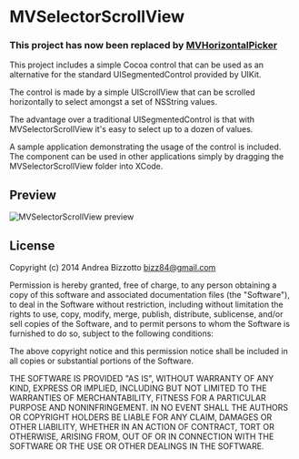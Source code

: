 MVSelectorScrollView
=======================================================

### This project has now been replaced by [MVHorizontalPicker](https://github.com/bizz84/MVHorizontalPicker)

This project includes a simple Cocoa control that can be used as an alternative for the standard UISegmentedControl provided by UIKit.

The control is made by a simple UIScrollView that can be scrolled horizontally to select amongst a set of NSString values.

The advantage over a traditional UISegmentedControl is that with MVSelectorScrollView it's easy to select up to a dozen of values.

A sample application demonstrating the usage of the control is included. The component can be used in other applications simply by dragging the MVSelectorScrollView folder into XCode.

Preview
-------------------------------------------------------

![MVSelectorScrollView preview](https://github.com/bizz84/MVSelectorScrollView/raw/master/preview.png "MVSelectorScrollView preview")

License
-------------------------------------------------------

Copyright (c) 2014 Andrea Bizzotto bizz84@gmail.com

Permission is hereby granted, free of charge, to any person obtaining a copy of this software and associated documentation files (the "Software"), to deal in the Software without restriction, including without limitation the rights to use, copy, modify, merge, publish, distribute, sublicense, and/or sell copies of the Software, and to permit persons to whom the Software is furnished to do so, subject to the following conditions:

The above copyright notice and this permission notice shall be included in all copies or substantial portions of the Software.

THE SOFTWARE IS PROVIDED "AS IS", WITHOUT WARRANTY OF ANY KIND, EXPRESS OR IMPLIED, INCLUDING BUT NOT LIMITED TO THE WARRANTIES OF MERCHANTABILITY, FITNESS FOR A PARTICULAR PURPOSE AND NONINFRINGEMENT. IN NO EVENT SHALL THE AUTHORS OR COPYRIGHT HOLDERS BE LIABLE FOR ANY CLAIM, DAMAGES OR OTHER LIABILITY, WHETHER IN AN ACTION OF CONTRACT, TORT OR OTHERWISE, ARISING FROM, OUT OF OR IN CONNECTION WITH THE SOFTWARE OR THE USE OR OTHER DEALINGS IN THE SOFTWARE.
